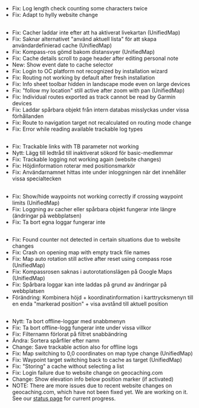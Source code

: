 ##
- Fix: Log length check counting some characters twice
- Fix: Adapt to hylly website change

##
- Fix: Cacher laddar inte efter att ha aktiverat livekartan (UnifiedMap)
- Fix: Saknar alternativet "använd aktuell lista" för att skapa användardefinierad cache (UnifiedMap)
- Fix: Kompass-ros gömd bakom distansvyer (UnifiedMap)
- Fix: Cache details scroll to page header after editing personal note
- New: Show event date to cache selector
- Fix: Login to OC platform not recognized by installation wizard
- Fix: Routing not working by default after fresh installation
- Fix: Info sheet toolbar hidden in landscape mode even on large devices
- Fix: "follow my location" still active after zoom with pan (UnifiedMap)
- Fix: Individual routes exported as track cannot be read by Garmin devices
- Fix: Laddar spårbara objekt från intern databas misslyckas under vissa förhållanden
- Fix: Route to navigation target not recalculated on routing mode change
- Fix: Error while reading available trackable log types

##
- Fix: Trackable links with TB parameter not working
- Nytt: Lägg till ledtråd till inaktiverat sökord för basic-medlemmar
- Fix: Trackable logging not working again (website changes)
- Fix: Höjdinformation roterar med positionsmarkör
- Fix: Användarnamnet hittas inte under inloggningen när det innehåller vissa specialtecken

##
- Fix: Show/hide waypoints not working correctly if crossing waypoint limits (UnifiedMap)
- Fix: Loggning av cacher eller spårbara objekt fungerar inte längre (ändringar på webbplatsen)
- Fix: Ta bort egna loggar fungerar inte

##
- Fix: Found counter not detected in certain situations due to website changes
- Fix: Crash on opening map with empty track file names
- Fix: Map auto rotation still active after reset using compass rose (UnifiedMap)
- Fix: Kompassrosen saknas i autorotationslägen på Google Maps (UnifiedMap)
- Fix: Spårbara loggar kan inte laddas på grund av ändringar på webbplatsen
- Förändring: Kombinera höjd + koordinatinformation i karttrycksmenyn till en enda "markerad position" + visa avstånd till aktuell position

##
- Nytt: Ta bort offline-loggar med snabbmenyn
- Fix: Ta bort offline-logg fungerar inte under vissa villkor
- Fix: Filternamn förlorat på filtret snabbändring
- Ändra: Sortera spårfiler efter namn
- Change: Save trackable action also for offline logs
- Fix: Map switching to 0,0 coordinates on map type change (UnifiedMap)
- Fix: Waypoint target switching back to cache as target (UnifiedMap)
- Fix: "Storing" a cache without selecting a list
- Fix: Login failure due to website change on geocaching.com
- Change: Show elevation info below position marker (if activated)
- NOTE: There are more issues due to recent website changes on geocaching.com, which have not been fixed yet. We are working on it. See our [status page](https://github.com/cgeo/cgeo/issues/15555) for current progress.
